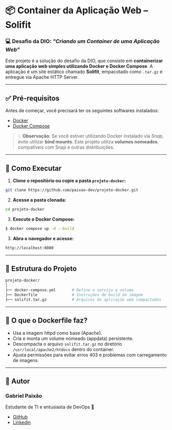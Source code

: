 # 📦 Container da Aplicação Web – **Solifit**
### 💻 Desafio da DIO: *"Criando um Container de uma Aplicação Web"*

Este projeto é a solução do desafio da DIO, que consiste em **containerizar uma aplicação web simples utilizando Docker e Docker Compose**. A aplicação é um site estático chamado **Solifit**, empacotado como `.tar.gz` e entregue via Apache HTTP Server.

---

## ✅ Pré-requisitos

Antes de começar, você precisará ter os seguintes softwares instalados:

- [Docker](https://docs.docker.com/get-docker/)
- [Docker Compose](https://docs.docker.com/compose/)

> 💡 **Observação**: Se você estiver utilizando Docker instalado via *Snap*, evite utilizar **bind mounts**. Este projeto utiliza **volumes nomeados**, compatíveis com Snap e outras distribuições.

---

## 🚀 Como Executar

1. **Clone o repositório ou copie a pasta `projeto-docker`:**

```bash
git clone https://github.com/paixao-dev/projeto-docker.git
```

2. **Acesse a pasta clonada:**

```bash
cd projeto-docker
```

3. **Execute o Docker Compose:**

```bash
$ docker compose up -d --build
```
3. **Abra o navegador e acesse:**

```bash
http://localhost:8080
```
---

## 📁 Estrutura do Projeto

```bash
projeto-docker/
│
├── docker-compose.yml       # Define o serviço e volume
├── Dockerfile               # Instruções de build da imagem
├── solifit.tar.gz           # Arquivos da aplicação web compactados
```
---

## 🔧 O que o Dockerfile faz?

* Usa a imagem httpd como base (Apache).
* Cria e monta um volume nomeado (appdata) persistente.
* Descompacta o arquivo `solifit.tar.gz` no diretório `/usr/local/apache2/htdocs` dentro do container.
* Ajusta permissões para evitar erros 403 e problemas com carregamento de imagens.

---

## 👤 Autor

### **Gabriel Paixão**
Estudante de TI e entusiasta de DevOps 🐳
- [GitHub](https://github.com/gabrielpashao/)
- [Linkedin](https://linkedin.com/in/gabrielspaixao/)
